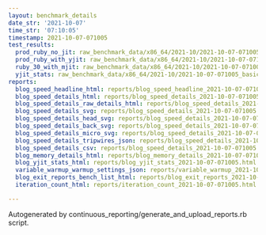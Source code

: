 ```yaml
---
layout: benchmark_details
date_str: '2021-10-07'
time_str: '07:10:05'
timestamp: 2021-10-07-071005
test_results:
  prod_ruby_no_jit: raw_benchmark_data/x86_64/2021-10/2021-10-07-071005_basic_benchmark_prod_ruby_no_jit.json
  prod_ruby_with_yjit: raw_benchmark_data/x86_64/2021-10/2021-10-07-071005_basic_benchmark_prod_ruby_with_yjit.json
  ruby_30_with_mjit: raw_benchmark_data/x86_64/2021-10/2021-10-07-071005_basic_benchmark_ruby_30_with_mjit.json
  yjit_stats: raw_benchmark_data/x86_64/2021-10/2021-10-07-071005_basic_benchmark_yjit_stats.json
reports:
  blog_speed_headline_html: reports/blog_speed_headline_2021-10-07-071005.html
  blog_speed_details_html: reports/blog_speed_details_2021-10-07-071005.html
  blog_speed_details_raw_details_html: reports/blog_speed_details_2021-10-07-071005.raw_details.html
  blog_speed_details_svg: reports/blog_speed_details_2021-10-07-071005.svg
  blog_speed_details_head_svg: reports/blog_speed_details_2021-10-07-071005.head.svg
  blog_speed_details_back_svg: reports/blog_speed_details_2021-10-07-071005.back.svg
  blog_speed_details_micro_svg: reports/blog_speed_details_2021-10-07-071005.micro.svg
  blog_speed_details_tripwires_json: reports/blog_speed_details_2021-10-07-071005.tripwires.json
  blog_speed_details_csv: reports/blog_speed_details_2021-10-07-071005.csv
  blog_memory_details_html: reports/blog_memory_details_2021-10-07-071005.html
  blog_yjit_stats_html: reports/blog_yjit_stats_2021-10-07-071005.html
  variable_warmup_warmup_settings_json: reports/variable_warmup_2021-10-07-071005.warmup_settings.json
  blog_exit_reports_bench_list_html: reports/blog_exit_reports_2021-10-07-071005.bench_list.html
  iteration_count_html: reports/iteration_count_2021-10-07-071005.html

---
```

Autogenerated by continuous_reporting/generate_and_upload_reports.rb script.
